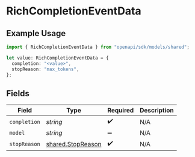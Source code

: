 # RichCompletionEventData

## Example Usage

```typescript
import { RichCompletionEventData } from "openapi/sdk/models/shared";

let value: RichCompletionEventData = {
  completion: "<value>",
  stopReason: "max_tokens",
};
```

## Fields

| Field                                                         | Type                                                          | Required                                                      | Description                                                   |
| ------------------------------------------------------------- | ------------------------------------------------------------- | ------------------------------------------------------------- | ------------------------------------------------------------- |
| `completion`                                                  | *string*                                                      | :heavy_check_mark:                                            | N/A                                                           |
| `model`                                                       | *string*                                                      | :heavy_minus_sign:                                            | N/A                                                           |
| `stopReason`                                                  | [shared.StopReason](../../../sdk/models/shared/stopreason.md) | :heavy_check_mark:                                            | N/A                                                           |